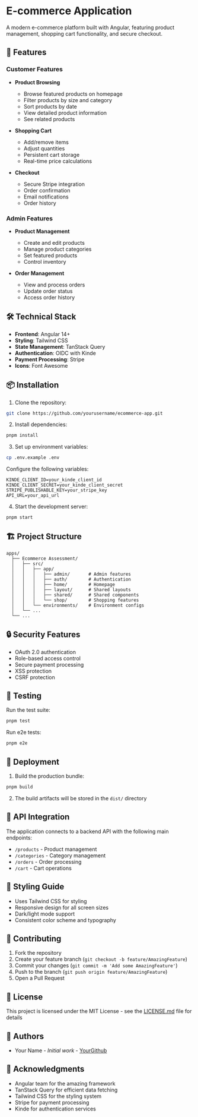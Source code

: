 # E-commerce Application

A modern e-commerce platform built with Angular, featuring product management, shopping cart functionality, and secure checkout.

## 🚀 Features

### Customer Features
- **Product Browsing**
  - Browse featured products on homepage
  - Filter products by size and category
  - Sort products by date
  - View detailed product information
  - See related products

- **Shopping Cart**
  - Add/remove items
  - Adjust quantities
  - Persistent cart storage
  - Real-time price calculations

- **Checkout**
  - Secure Stripe integration
  - Order confirmation
  - Email notifications
  - Order history

### Admin Features
- **Product Management**
  - Create and edit products
  - Manage product categories
  - Set featured products
  - Control inventory

- **Order Management**
  - View and process orders
  - Update order status
  - Access order history

## 🛠 Technical Stack

- **Frontend**: Angular 14+
- **Styling**: Tailwind CSS
- **State Management**: TanStack Query
- **Authentication**: OIDC with Kinde
- **Payment Processing**: Stripe
- **Icons**: Font Awesome

## 📦 Installation

1. Clone the repository:
```bash
git clone https://github.com/yourusername/ecommerce-app.git
```

2. Install dependencies:
```bash
pnpm install
```

3. Set up environment variables:
```bash
cp .env.example .env
```

Configure the following variables:
```env
KINDE_CLIENT_ID=your_kinde_client_id
KINDE_CLIENT_SECRET=your_kinde_client_secret
STRIPE_PUBLISHABLE_KEY=your_stripe_key
API_URL=your_api_url
```

4. Start the development server:
```bash
pnpm start
```

## 🏗 Project Structure

```
apps/
  ├── Ecommerce Assessment/
  │   ├── src/
  │   │   ├── app/
  │   │   │   ├── admin/       # Admin features
  │   │   │   ├── auth/        # Authentication
  │   │   │   ├── home/        # Homepage
  │   │   │   ├── layout/      # Shared layouts
  │   │   │   ├── shared/      # Shared components
  │   │   │   └── shop/        # Shopping features
  │   │   └── environments/    # Environment configs
  │   └── ...
  └── ...
```

## 🔒 Security Features

- OAuth 2.0 authentication
- Role-based access control
- Secure payment processing
- XSS protection
- CSRF protection

## 🧪 Testing

Run the test suite:
```bash
pnpm test
```

Run e2e tests:
```bash
pnpm e2e
```

## 🚀 Deployment

1. Build the production bundle:
```bash
pnpm build
```

2. The build artifacts will be stored in the `dist/` directory

## 🔄 API Integration

The application connects to a backend API with the following main endpoints:

- `/products` - Product management
- `/categories` - Category management
- `/orders` - Order processing
- `/cart` - Cart operations

## 🎨 Styling Guide

- Uses Tailwind CSS for styling
- Responsive design for all screen sizes
- Dark/light mode support
- Consistent color scheme and typography

## 🤝 Contributing

1. Fork the repository
2. Create your feature branch (`git checkout -b feature/AmazingFeature`)
3. Commit your changes (`git commit -m 'Add some AmazingFeature'`)
4. Push to the branch (`git push origin feature/AmazingFeature`)
5. Open a Pull Request

## 📝 License

This project is licensed under the MIT License - see the [LICENSE.md](LICENSE.md) file for details

## 👥 Authors

- Your Name - *Initial work* - [YourGithub](https://github.com/yourusername)

## 🙏 Acknowledgments

- Angular team for the amazing framework
- TanStack Query for efficient data fetching
- Tailwind CSS for the styling system
- Stripe for payment processing
- Kinde for authentication services
